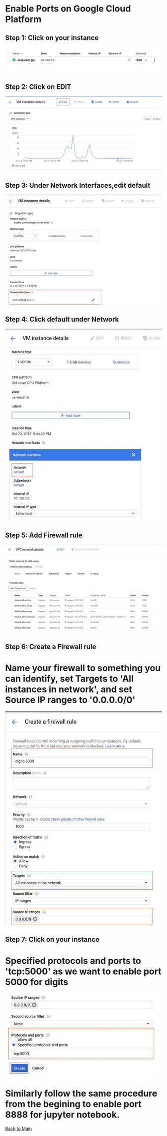 # Enable Ports on Google Cloud Platform

## Step 1: Click on your instance

<kbd>
  <img src="figs/0.png">
</kbd>

## Step 2: Click on EDIT

<kbd>
  <img src="figs/0_edit.JPG">
</kbd>

## Step 3: Under Network Interfaces,edit default

<kbd>
  <img src="figs/1_network.JPG">
</kbd>

## Step 4: Click default under Network

<kbd>
  <img src="figs/2_default.JPG">
</kbd>

## Step 5: Add Firewall rule

<kbd>
  <img src="figs/3_firewall.JPG">
</kbd>

## Step 6: Create a Firewall rule

# Name your firewall to something you can identify, set Targets to 'All instances in network', and set Source IP ranges to '0.0.0.0/0'

<kbd>
  <img src="figs/5_create1.JPG">
</kbd>

## Step 7: Click on your instance

# Specified protocols and ports to 'tcp:5000' as we want to enable port 5000 for digits

<kbd>
  <img src="figs/6_create2.JPG">
</kbd>

# Similarly follow the same procedure from the begining to enable port 8888 for jupyter notebook.

 [Back to Main](https://github.com/s3p02/jupyter_gcp_nvidia-docker_digits)
